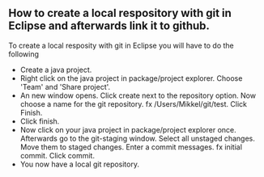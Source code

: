 ## How to create a local respository with git in Eclipse and afterwards link it to github.
To create a local resposity with git in Eclipse you will have to do the following
* Create a java project.
* Right click on the java project in package/project explorer.
Choose 'Team' and 'Share project'.
* An new window opens.
Click create next to the repository option.
Now choose a name for the git repository. fx /Users/Mikkel/git/test.
Click Finish.
* Click finish.
* Now click on your java project in package/project explorer once.
Afterwards go to the git-staging window.
Select all unstaged changes.
Move them to staged changes.
Enter a commit messages. fx initial commit.
Click commit.
* You now have a local git repository.

